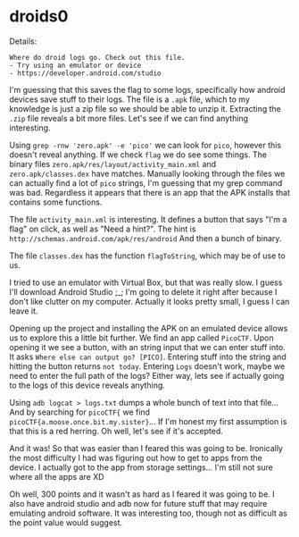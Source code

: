 # droids0

Details:

```text
Where do droid logs go. Check out this file.
- Try using an emulator or device
- https://developer.android.com/studio
```

I'm guessing that this saves the flag to some logs, specifically how android devices save stuff to their logs. The file is a `.apk` file, which to my knowledge is just a zip file so we should be able to unzip it. Extracting the `.zip` file reveals a bit more files. Let's see if we can find anything interesting.

Using `grep -rnw 'zero.apk' -e 'pico'` we can look for `pico`, however this doesn't reveal anything. If we check `flag` we do see some things. The binary files `zero.apk/res/layout/activity_main.xml` and `zero.apk/classes.dex` have matches. Manually looking through the files we can actually find a lot of `pico` strings, I'm guessing that my grep command was bad. Regardless it appears that there is an app that the APK installs that contains some functions.

The file `activity_main.xml` is interesting. It defines a button that says "I'm a flag" on click, as well as "Need a hint?". The hint is `http://schemas.android.com/apk/res/android` And then a bunch of binary.

The file `classes.dex` has the function `flagToString`, which may be of use to us.

I tried to use an emulator with Virtual Box, but that was really slow. I guess I'll download Android Studio ;_; I'm going to delete it right after because I don't like clutter on my computer. Actually it looks pretty small, I guess I can leave it.

Opening up the project and installing the APK on an emulated device allows us to explore this a little bit further. We find an app called `PicoCTF`. Upon opening it we see a button, with an string input that we can enter stuff into. It asks `Where else can output go? [PICO]`. Entering stuff into the string and hitting the button returns `not today`. Entering `Logs` doesn't work, maybe we need to enter the full path of the logs? Either way, lets see if actually going to the logs of this device reveals anything.

Using `adb logcat > logs.txt` dumps a whole bunch of text into that file... And by searching for `picoCTF{` we find `picoCTF{a.moose.once.bit.my.sister}`... If I'm honest my first assumption is that this is a red herring. Oh well, let's see if it's accepted.

And it was! So that was easier than I feared this was going to be. Ironically the most difficulty I had was figuring out how to get to apps from the device. I actually got to the app from storage settings... I'm still not sure where all the apps are XD

Oh well, 300 points and it wasn't as hard as I feared it was going to be. I also have android studio and adb now for future stuff that may require emulating android software. It was interesting too, though not as difficult as the point value would suggest.
